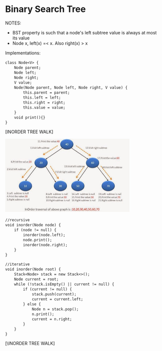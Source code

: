 Binary Search Tree
==========

NOTES:
- BST property is such that a node's left subtree value is always at most its value
- Node x, left(x) =< x. Also right(x) > x

Implementations:



```
class Node<V> {
    Node parent;
    Node left;
    Node right;
    V value;
    Node(Node parent, Node left, Node right, V value) {
        this.parent = parent;
        this.left = left;
        this.right = right;
        this.value = value;
    }
    void print(){}
}
```

[INORDER TREE WALK]

![alt text](assets/InOrderTraversalBinaryTree.jpg "Inorder traversal")
```
//recursive
void inorder(Node node) {
    if (node != null) {
        inorder(node.left);
        node.print();
        inorder(node.right);
    }
}
```

```
//iterative
void inorder(Node root) {
    Stack<Node> stack = new Stack<>();
    Node current = root;
    while (!stack.isEmpty() || current != null) {
        if (current != null) {
            stack.push(current);
            current = current.left;
        } else {
            Node n = stack.pop();
            n.print();
            current = n.right;
        }   
    }
}
```
[\INORDER TREE WALK]

